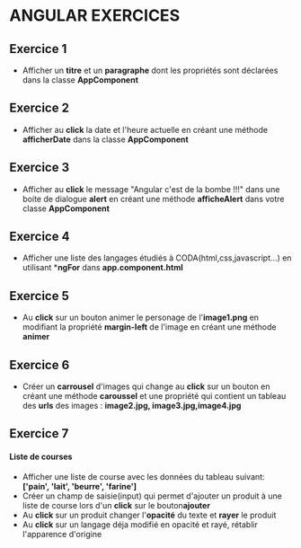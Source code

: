 # ANGULAR EXERCICES

## Exercice 1
* Afficher un **titre** et un **paragraphe** dont les propriétés sont déclarées dans la classe **AppComponent** 

## Exercice 2
* Afficher au **click** la date et l'heure actuelle en créant une méthode **afficherDate** dans la classe **AppComponent**

## Exercice 3
* Afficher au **click** le message "Angular c'est de la bombe !!!" dans une boite de dialogue **alert** 
en créant une méthode **afficheAlert** dans votre classe **AppComponent**

## Exercice 4
* Afficher une liste des langages étudiés à CODA(html,css,javascript...) en utilisant ***ngFor** dans **app.component.html**

## Exercice 5
* Au **click** sur un bouton animer le personage de l'**image1.png** en modifiant la propriété **margin-left** de l'image en créant une méthode **animer**

## Exercice 6
* Créer un **carrousel** d'images qui change au **click** sur un bouton en créant une méthode **caroussel** 
 et une propriété qui contient un tableau des **urls** des images : **image2.jpg, image3.jpg,image4.jpg**
 
## Exercice 7
#### Liste de courses 
* Afficher une liste de course avec les données du tableau suivant: **['pain', 'lait', 'beurre', 'farine']**
* Créer un champ de saisie(input) qui permet d'ajouter un produit à une liste de course lors d'un **click** sur le bouton**ajouter**
* Au **click** sur un produit changer l'**opacité** du texte et **rayer** le produit
* Au **click** sur un langage déja modifié en opacité et rayé, rétablir l'apparence d'origine
